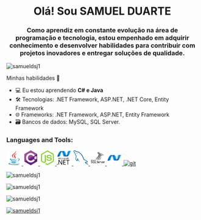 <h1 align="center"> Olá! Sou SAMUEL DUARTE </h1>
<h3 align="center">Como aprendiz em constante evolução na área de programação e tecnologia, estou empenhado em adquirir conhecimento e desenvolver habilidades para contribuir com projetos inovadores e entregar soluções de qualidade.</h3>

<p align="left"> <img src="https://komarev.com/ghpvc/?username=samueldsj1&label=Visualiza%C3%A7%C3%B5es&color=fbda04&style=plastic" alt="samueldsj1 " /> </p>

Minhas habilidades 🚀<br>
- 💻 Eu estou aprendendo **C# e Java**
- 🛠️ Tecnologias: .NET Framework, ASP.NET, .NET Core, Entity Framework <br>
- 🌐 Frameworks: .NET Framework, ASP.NET, Entity Framework <br>
- 🗃️ Bancos de dados: MySQL, SQL Server.

<h3 align="left">Languages and Tools:</h3>
<p align="left">
  <a href="https://www.java.com" target="_blank" rel="noreferrer">
    <img src="https://raw.githubusercontent.com/devicons/devicon/master/icons/java/java-original.svg" alt="java" width="40" height="40"/>
  </a>
  <a href="https://www.w3schools.com/cs/" target="_blank" rel="noreferrer">
    <img src="https://raw.githubusercontent.com/devicons/devicon/master/icons/csharp/csharp-original.svg" alt="csharp" width="40" height="40"/>
  </a>
  <a href="https://nodejs.org" target="_blank" rel="noreferrer">
    <img src="https://raw.githubusercontent.com/devicons/devicon/master/icons/nodejs/nodejs-original.svg" alt="nodejs" width="40" height="40"/>
  </a>
  <a href="https://dotnet.microsoft.com/" target="_blank" rel="noreferrer">
    <img src="https://raw.githubusercontent.com/devicons/devicon/master/icons/dot-net/dot-net-original-wordmark.svg" alt="dotnet" width="40" height="40"/>
  </a>
  <a href="https://www.mysql.com" target="_blank" rel="noreferrer">
    <img src="https://raw.githubusercontent.com/devicons/devicon/master/icons/mysql/mysql-original.svg" alt="mysql" width="40" height="40"/>
  </a>
  <a href="https://www.microsoft.com/en-us/sql-server" target="_blank" rel="noreferrer">
    <img src="https://raw.githubusercontent.com/devicons/devicon/master/icons/microsoftsqlserver/microsoftsqlserver-plain-wordmark.svg" alt="sqlserver" width="40" height="40"/>
  </a>
  <a href="https://dotnet.microsoft.com/apps/aspnet" target="_blank" rel="noreferrer">
    <img src="https://raw.githubusercontent.com/devicons/devicon/master/icons/dot-net/dot-net-original.svg" alt="aspnet" width="40" height="40"/>
  </a>
   <a href="https://git-scm.com/" target="_blank" rel="noreferrer">
    <img src="https://www.vectorlogo.zone/logos/git-scm/git-scm-icon.svg" alt="git" width="40" height="40"/>
  </a>
  
</p>

<p align="left">
  <img src="https://github-readme-stats.vercel.app/api/top-langs/?username=samueldsj1&layout=compact&langs_count=8&theme=dark&hide_border=true" alt="samueldsj1" />
</p>
  
<p align="rigth">
  <img src="https://github-readme-stats.vercel.app/api?username=samueldsj1&show_icons=true&theme=dark&title_color=64f702&text_color=1fc72a&hide_border=true&locale=pt-br" alt="samueldsj1" />
</p>
  
<p align="left">
  <img src="https://github-readme-streak-stats.herokuapp.com/?user=samueldsj1&theme=dark&hide_border=true" alt="samueldsj1" />
</p>

<p align="left">
  <a href="https://github.com/ryo-ma/github-profile-trophy">
    <img src="https://github-profile-trophy.vercel.app/?username=samueldsj1&theme=onedark" alt="samueldsj1" />
  </a>
</p>

